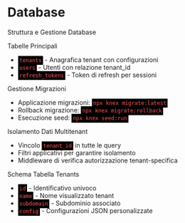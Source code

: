 # Database

Struttura e Gestione Database

Tabelle Principali

<ul> <li><code style="background-color:black; color:#ff5758; padding:3px">tenants</code> - Anagrafica tenant con configurazioni</li> <li><code style="background-color:black; color:#ff5758; padding:3px">users</code> - Utenti con relazione tenant_id</li> <li><code style="background-color:black; color:#ff5758; padding:3px">refresh_tokens</code> - Token di refresh per sessioni</li> </ul>
Gestione Migrazioni

<ul> <li>Applicazione migrazioni: <code style="background-color:black; color:#ff5758; padding:3px">npx knex migrate:latest</code></li> <li>Rollback migrazione: <code style="background-color:black; color:#ff5758; padding:3px">npx knex migrate:rollback</code></li> <li>Esecuzione seed: <code style="background-color:black; color:#ff5758; padding:3px">npx knex seed:run</code></li> </ul>
Isolamento Dati Multitenant

<ul> <li>Vincolo <code style="background-color:black; color:#ff5758; padding:3px">tenant_id</code> in tutte le query</li> <li>Filtri applicativi per garantire isolamento</li> <li>Middleware di verifica autorizzazione tenant-specifica</li> </ul>
Schema Tabella Tenants

<ul> <li><code style="background-color:black; color:#ff5758; padding:3px">id</code> - Identificativo univoco</li> <li><code style="background-color:black; color:#ff5758; padding:3px">name</code> - Nome visualizzato tenant</li> <li><code style="background-color:black; color:#ff5758; padding:3px">subdomain</code> - Subdominio associato</li> <li><code style="background-color:black; color:#ff5758; padding:3px">config</code> - Configurazioni JSON personalizzate</li> </ul>
